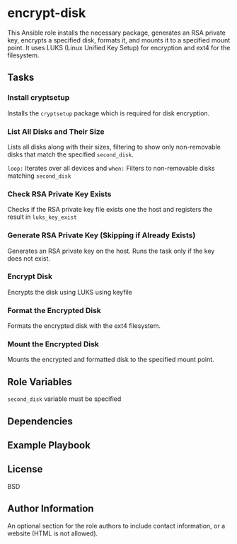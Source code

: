 encrypt-disk
============

This Ansible role installs the necessary package, generates an RSA private key, encrypts a specified disk, formats it, and mounts it to a specified mount point. It uses LUKS (Linux Unified Key Setup) for encryption and ext4 for the filesystem.

## Tasks

### Install cryptsetup

Installs the `cryptsetup` package which is required for disk encryption.

### List All Disks and Their Size

Lists all disks along with their sizes, filtering to show only non-removable disks that match the specified `second_disk`.

`loop:` Iterates over all devices and `when:` Filters to non-removable disks matching `second_disk`

### Check RSA Private Key Exists

Checks if the RSA private key file exists one the host and registers the result in `luks_key_exist`

### Generate RSA Private Key (Skipping if Already Exists)

Generates an RSA private key on the host. Runs the task only if the key does not exist.

### Encrypt Disk

Encrypts the disk using LUKS using keyfile

### Format the Encrypted Disk

Formats the encrypted disk with the ext4 filesystem.

### Mount the Encrypted Disk

Mounts the encrypted and formatted disk to the specified mount point.

Role Variables
--------------

`second_disk` variable must be specified

Dependencies
------------

Example Playbook
----------------

License
-------

BSD

Author Information
------------------

An optional section for the role authors to include contact information, or a website (HTML is not allowed).

